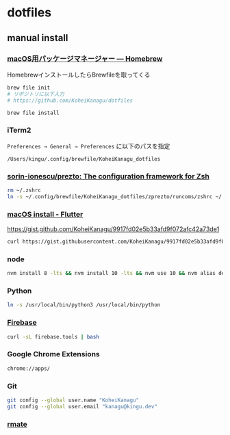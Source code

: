 # dotfiles

## manual install

### [macOS用パッケージマネージャー — Homebrew](https://brew.sh/index_ja)

HomebrewインストールしたらBrewfileを取ってくる

```sh
brew file init
# リポジトリに以下入力
# https://github.com/KoheiKanagu/dotfiles

brew file install
```

### iTerm2

`Preferences → General → Preferences` に以下のパスを指定

```
/Users/kingu/.config/brewfile/KoheiKanagu_dotfiles
```

### [sorin\-ionescu/prezto: The configuration framework for Zsh](https://github.com/sorin-ionescu/prezto)

```sh
rm ~/.zshrc
ln -s ~/.config/brewfile/KoheiKanagu_dotfiles/zprezto/runcoms/zshrc ~/.zshrc
```

### [macOS install \- Flutter](https://flutter.dev/docs/get-started/install/macos)
https://gist.github.com/KoheiKanagu/9917fd02e5b33afd9f072afc42a73de1

```sh
curl https://gist.githubusercontent.com/KoheiKanagu/9917fd02e5b33afd9f072afc42a73de1/raw/flutterSertupWithFvm.sh | sh
```

### node

```sh
nvm install 8 -lts && nvm install 10 -lts && nvm use 10 && nvm alias default node
```

### Python

```sh
ln -s /usr/local/bin/python3 /usr/local/bin/python
```

### [Firebase](https://firebase.google.com/docs/cli?hl=ja#install-cli-mac-linux)

```sh
curl -sL firebase.tools | bash
```

### Google Chrome Extensions

```sh
chrome://apps/
```

### Git

```sh
git config --global user.name "KoheiKanagu"
git config --global user.email "kanagu@kingu.dev"
```

### [rmate](https://github.com/aurora/rmate#quick-install)

